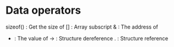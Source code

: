 # Data operators

sizeof() : Get the size of 
[] : Array subscript
&  : The address of 
*  : The value of 
-> : Structure dereference
.  : Structure reference



